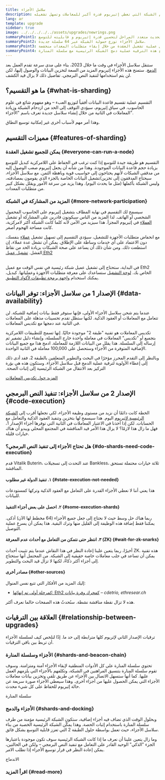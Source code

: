```yaml
---
title: سلاسل الأجزاء
description: تعرف على سلاسل الأجزاء - أقسام الشبكة التي تعطي إثيريوم قدرة أكبر للمعاملات وتسهل تشغيله.
lang: ar
template: upgrade
sidebar: true
image: ../../../../../assets/upgrades/newrings.png
summaryPoint1: التقسيم هو تحديث متعدد المراحل لتحسين قدرة إثيريوم و قابليته للتوسع.
summaryPoint2: سلاسل الأجزاء توزع حمولة الشبكة عبر 64 سلسلة جديدة.
summaryPoint3: وتسهل عملية تشغيل العقدة من خلال إبقاء متطلبات المعدات منخفضة.
summaryPoint4: سيتبع هذه الترقية عملية دمج الشبكة الرئيسية مع سلسلة المنارة.
---
```


<UpgradeStatus dateKey="page-upgrades-shards-date">
    ستنقل سلاسل الأجزاء في وقت ما خلال 2023، بناء على مدى سرعة تقدم العمل بعد <a href="/upgrades/merge/">الدمج</a>. ستمنح هذه الأجزاء إثيريوم المزيد من السعة لتخزين البيانات والوصول إليها، لكن لن يتم استخدامها لتنفيذ النص البرمجي. تفاصيل ذلك لا يزال قيد الكشف.
</UpgradeStatus>

## ما هو التقسيم؟ {#what-is-sharding}

التقسيم عملية تقسيم قاعدة البيانات أفقياً لتوزيع العبء – وهو مفهوم شائع في علوم الحاسوب. في سياق إثيريوم، سيؤدي التوقف إلى الحد من ازدحام الشبكة وزيادة المعاملات في الثانية من خلال إنشاء سلاسل جديدة تعرف باسم "الأجزاء".

وهذا أمر مهم لأسباب أخرى غير إمكانية توسيع النطاق.

## مميزات التقسيم {#features-of-sharding}

### يمكن للجميع تشغيل العقدة {#everyone-can-run-a-node}

التقسيم هو طريقة جيدة للتوسع إذا كنت ترغب في الحفاظ على اللامركزية كبديل للتوسع بزيادة حجم قاعدة البيانات الموجودة. وهذا من شأنه أن يجعل إثيريوم صعب الوصول إليه من مدققي الشبكات لأنهم يحتاجون إلى حواسيب قوية وباهظة الثمن. مع سلاسل الأجزاء، سيحتاج المدققون إلى تخزين/تشغيل البيانات الخاصة بالجزء الذي يقومون بمصادقته، وليس الشبكة بأكملها (مثل ما يحدث اليوم). وهذا يزيد من سرعة الأمور ويقلل بشكل كبير من متطلبات المعدات.

### المزيد من المشاركة في الشبكة {#more-network-participation}

سيسمح لك التقسيم في نهاية المطاف بتشغيل إثيريوم على الحاسوب المحمول الشخصي أو الهاتف. لذا المزيد من الناس سيكونون قادرين على المشاركة أو تشغيل [العملاء](/developers/docs/nodes-and-clients/) في إثيريوم المجزأ. هذا سيزيد من الأمن لأنه كلما كانت الشبكة أكثر لامركزية، كانت مساحة الهجوم أصغر.

مع انخفاض متطلبات الأجهزة للتشغيل، سيؤدي التقسيم إلى تسهيل تشغيل [عملاء](/developers/docs/nodes-and-clients/) بنفسك، دون الاعتماد على أي خدمات وساطة على الإطلاق. يمكن أن تشغل عدة عملاء، إن استطعت ذلك. ومن شأن ذلك أن يساعد على صحة الشبكات بزيادة الحد من نقاط الفشل. [تشغيل عميل Eth2](/upgrades/get-involved/)

<br />

<InfoBanner isWarning={true}>
  في البداية، ستحتاج إلى تشغيل عميل شبكة رئيسية في نفس الوقت مع عميل Eth2 الخاص بك. <a href="https://launchpad.ethereum.org" target="_blank">لوحة التشغيل</a> ستساعدك على معرفة متطلبات الأجهزة وعملياتها. كبديل، يمكنك استخدام <a href="/developers/docs/apis/backend/#available-libraries">واجهة برمجة تطبيقات لأكواد التطبيق</a>.
</InfoBanner>

## الإصدار 1 من سلاسل الأجزاء: توفر البيانات {#data-availability}

عندما يتم شحن سلاسل الأجزاء الأولى، فإنها ستوفر فقط بيانات إضافية للشبكة. لن تتعامل مع المعاملات أو العقود الذكية. لكنها ستظل تقدم تحسينات مذهلة على المعاملات في الثانية عند دمجها مع تكديس المعاملات.

تكديس المعاملات هو تقنية "طبقة 2" موجودة حاليًا. إنها تسمح للتطبيقات اللامركزية بتجميع أو "تكديس" المعاملات في معاملة واحدة خارج السلسلة، وإنشاء دليل تشفير ثم إرساله إلى السلسلة. هذا يقلل من البيانات اللازمة للمعاملة. ادمج هذا مع جميع البيانات الإضافية المتوفرة من الأجزاء وستحصل على 100,000 معاملة في الثانية الواحدة.

<InfoBanner isWarning={false}>
  وبالنظر إلى التقدم المحرز مؤخرًا في البحث والتطوير المتعلقين بالطبقة 2، فقد أدى ذلك إلى إعطاء الأولوية لترقية عملية الدمج قبل سلاسل الأجزاء. وستكون هذه هي بؤرة التركيز بعد الانتقال من الشبكة الرئيسية إلى إثبات الصحة.

[المزيد حول تكديس المعاملات](/developers/docs/scaling/#rollups)
</InfoBanner>

## الإصدار 2 من سلاسل الأجزاء: تنفيذ النص البرمجي {#code-execution}

الخطة كانت دائمًا أن نزيد من مستوى وظيفة الأجزاء، لكي نجعلها أقرب إلى [الشبكة الرئيسية لإثيريوم](/glossary/#mainnet) اليوم. هذا سيسمح لها بتخزين وتنفيذ العقود الذكية والتعامل مع الحسابات. لكن إذا أخذنا في الاعتبار المعاملات في الثانية التي توفرها أجزاء الإصدار 1، فهل ما زال هذا لازمًا؟ لا يزال هذا الأمر قيد المناقشة في المجتمع المحلي ويبدو أن هناك خيارات قليلة.

### هل تحتاج الأجزاء إلى تنفيذ النص البرمجي؟ {#do-shards-need-code-execution}

قدم Vitalik Buterin، عند التحدث إلى تسجيلات Bankless، ثلاثة خيارات محتملة تستحق المناقشة.

<YouTube id="-R0j5AMUSzA" start="5841" />

#### ١. تنفيذ الدولة غير مطلوب {#state-execution-not-needed}

هذا يعني أننا لا نعطي الأجزاء القدرة على التعامل مع العقود الذكية وتركها كمستودعات للبيانات.

#### ٢. احصل على بعض أجزاء التنفيذ {#some-execution-shards}

ربما هناك حل وسط حيث لا نحتاج إلى جعل جميع الأجزاء (64 مخطط لها الآن) أذكى. يمكننا فقط إضافة هذه الوظيفة إلى القليل منها وترك البقية. هذا يمكن أن يسرع عملية التوصيل.

#### ٣. انتظر حتى نتمكن من التعامل مع أحداث عدم المعرفة (ZK) {#wait-for-zk-snarks}

أخيرًا، ربما يتعين علينا إعادة النظر في هذا النقاش عندما يتم تثبيت أحداث ZK. هذه تقنية يمكن أن تساعد في جلب معاملات خاصة حقيقية إلى الشبكة. من المحتمل أنها ستحتاج إلى أجزاء أكثر ذكاءً، لكنها لا تزال قيد البحث والتطوير.

#### مصادر أخرى {#other-sources}

إليك المزيد من الأفكار التي تتبع نفس المنوال:

- [كمرحلة أولى تم إنهائها: Eth2 كمحرك وفرة بيانات](https://ethresear.ch/t/phase-one-and-done-eth2-as-a-data-availability-engine/5269/8) – _cdetrio, ethresear.ch_

هذه لا تزال نقطة مناقشة نشطة. سنُحدثُ هذه الصفحات حالما نعرف أكثر.

## العلاقة بين الترقيات {#relationship-between-upgrades}

ترقيات الإصدار الثاني لإثريوم كلها مترابطة إلى حد ما. إذًا لنلخص كيف لسلسلة الأجزاء أن تربط بين باقي الترقيات.

### الأجزاء وسلسلة المنارة {#shards-and-beacon-chain}

تحتوي سلسلة المنارة على كل الأدوات المنطقية لإبقاء الأجزاء آمنة ومتزامنة. وسوف تقوم سلسلة المنارة بتنسيق المراهنين في الشبكة، وتكلفهم بالأجزاء التي يلزمهم العمل عليها. كما أنها ستسهل الاتصال بين الأجزاء عن طريق تلقي وتخزين بيانات معاملات الأجزاء التي يمكن الحصول عليها من أجزاء أخرى. وهذا سيعطي الأجزاء صورة سريعة عن حالة إثيريوم للحفاظ على كل شيء محدث.

<ButtonLink to="/upgrades/beacon-chain/">
  سلسلة المنارة
</ButtonLink>

### الأجزاء والدمج {#shards-and-docking}

وبحلول الوقت الذي تضاف فيه أجزاء إضافية، ستكون الشبكة الرئيسية مؤمنة من طرف سلسلة المنارة باستخدام إثبات الحصة. وهذا يمكّن الشبكة الرئيسية الخصبة من بناء سلاسل الأجزاء، حيث تعمل بواسطة حلول الطبقة 2 التي تعزز قابلية التوسع بشكل فائق.

وما زال يتعين علينا أن نعرف ما إذا كانت الشبكة الرئيسية سوف تكون موجودة باعتبارها الجزء "الذكي" الوحيد القادر على التعامل مع تنفيذ النص البرمجي – ولكن في الحالتين، يمكن إعادة النظر في قرار توسيع الأجزاء إذا تطلب الامر.

<div>
  <ButtonLink to="/upgrades/merge/">الاندماج</ButtonLink>
</div>

<Divider />

### اقرأ المزيد {#read-more}

<ShardChainsList />

